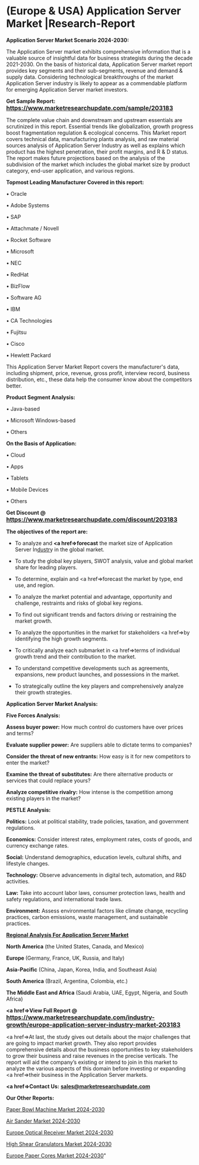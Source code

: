 # (Europe & USA) Application Server Market |Research-Report

<strong>Application Server Market Scenario 2024-2030:</strong>

The Application Server market exhibits comprehensive information that is a valuable source of insightful data for business strategists during the decade 2021-2030. On the basis of historical data, Application Server market report provides key segments and their sub-segments, revenue and demand &amp; supply data. Considering technological breakthroughs of the market Application Server industry is likely to appear as a commendable platform for emerging Application Server market investors.

<strong>Get Sample Report: <a href=https://www.marketresearchupdate.com/sample/203183><font size=3 color=#0000ff>https://www.marketresearchupdate.com/sample/203183</font></a></strong>

The complete value chain and downstream and upstream essentials are scrutinized in this report. Essential trends like globalization, growth progress boost fragmentation regulation &amp; ecological concerns. This Market report covers technical data, manufacturing plants analysis, and raw material sources analysis of Application Server Industry as well as explains which product has the highest penetration, their profit margins, and R & D status. The report makes future projections based on the analysis of the subdivision of the market which includes the global market size by product category, end-user application, and various regions.

<strong>Topmost Leading Manufacturer Covered in this report:</strong>

• Oracle

• Adobe Systems

• SAP

• Attachmate / Novell

• Rocket Software

• Microsoft

• NEC

• RedHat

• BizFlow

• Software AG

• IBM

• CA Technologies

• Fujitsu

• Cisco

• Hewlett Packard

This Application Server Market Report covers the manufacturer's data, including shipment, price, revenue, gross profit, interview record, business distribution, etc., these data help the consumer know about the competitors better.

<strong>Product Segment Analysis: </strong>

• Java-based

• Microsoft Windows-based

• Others

<strong>On the Basis of Application:</strong>

• Cloud

• Apps

• Tablets

• Mobile Devices

• Others

<strong>Get Discount @ <a href=https://www.marketresearchupdate.com/discount/203183><font size=3 color=#0000ff>https://www.marketresearchupdate.com/discount/203183</font></a></strong>

<strong><b>The objectives of the report are:</b></strong>

- To analyze and <strong><a href=><strong>forecast</strong></a></strong> the market size of Application Server In<a href=ASDF991299>dustr</a>y in the global market.

- To study the global key players, SWOT analysis, value and global market share for leading players.

- To determine, explain and <a href=>forecast</a> the market by type, end use, and region.

- To analyze the market potential and advantage, opportunity and challenge, restraints and risks of global key regions.

- To find out significant trends and factors driving or restraining the market growth.

- To analyze the opportunities in the market for stakeholders <a href=>by</a> identifying the high growth segments.

- To critically analyze each submarket in <a href=>terms</a> of individual growth trend and their contribution to the market.

- To understand competitive developments such as agreements, expansions, new product launches, and possessions in the market.

- To strategically outline the key players and comprehensively analyze their growth strategies.

<strong>Application Server Market Analysis:</strong>

<strong>Five Forces Analysis:</strong>

<strong>Assess buyer power:</strong> How much control do customers have over prices and terms?

<strong>Evaluate supplier power:</strong> Are suppliers able to dictate terms to companies?

<strong>Consider the threat of new entrants:</strong> How easy is it for new competitors to enter the market?

<strong>Examine the threat of substitutes:</strong> Are there alternative products or services that could replace yours?

<strong>Analyze competitive rivalry:</strong> How intense is the competition among existing players in the market?

<strong>PESTLE Analysis:</strong>

<strong>Politics:</strong> Look at political stability, trade policies, taxation, and government regulations.

<strong>Economics:</strong> Consider interest rates, employment rates, costs of goods, and currency exchange rates.

<strong>Social:</strong> Understand demographics, education levels, cultural shifts, and lifestyle changes.

<strong>Technology:</strong> Observe advancements in digital tech, automation, and R&D activities.

<strong>Law:</strong> Take into account labor laws, consumer protection laws, health and safety regulations, and international trade laws.

<strong>Environment:</strong> Assess environmental factors like climate change, recycling practices, carbon emissions, waste management, and sustainable practices.

<strong><u><b>Regional Analysis For Application Server Market</b></u></strong>

<strong><b>North America</b></strong> (the United States, Canada, and Mexico)

<strong><b>Europe </b></strong>(Germany, France, UK, Russia, and Italy)

<strong><b>Asia-Pacific</b></strong> (China, Japan, Korea, India, and Southeast Asia)

<strong><b>South America</b></strong> (Brazil, Argentina, Colombia, etc.)

<strong><b>The Middle East and Africa</b></strong> (Saudi Arabia, UAE, Egypt, Nigeria, and South Africa)

<strong><a href=>View Full Report</a> @ <a href=https://www.marketresearchupdate.com/industry-growth/europe-application-server-industry-market-203183><font size=3 color=#0000ff>https://www.marketresearchupdate.com/industry-growth/europe-application-server-industry-market-203183</font></a></strong>

<a href=>At last,</a> the study gives out details about the major challenges that are going to impact market growth. They also report provides comprehensive details about the business opportunities to key stakeholders to grow their business and raise revenues in the precise verticals. The report will aid the company’s existing or intend to join in this market to analyze the various aspects of this domain before investing or expanding <a href=>their</a> business in the Application Server markets.

<strong><a href=>Contact Us:</a></strong>
<strong>sales@marketresearchupdate.com</strong>

<strong>Our Other Reports:</strong>

<a href=https://www.linkedin.com/pulse/paper-bowl-machine-market-2023-top-key-players>Paper Bowl Machine Market 2024-2030</a>

<a href=https://www.linkedin.com/pulse/air-sander-market-outlooks-2023-size-players>Air Sander Market 2024-2030</a>

<a href=https://www.linkedin.com/pulse/europe-optical-receiver-market-2023-new-comprehensive>Europe Optical Receiver Market 2024-2030</a>

<a href=https://www.linkedin.com/pulse/high-shear-granulators-market-trends-xg1af/>High Shear Granulators Market 2024-2030</a>

<a href=https://www.linkedin.com/pulse/europe-paper-cores-market-research-report-9ocyf/>Europe Paper Cores Market 2024-2030</a>"
